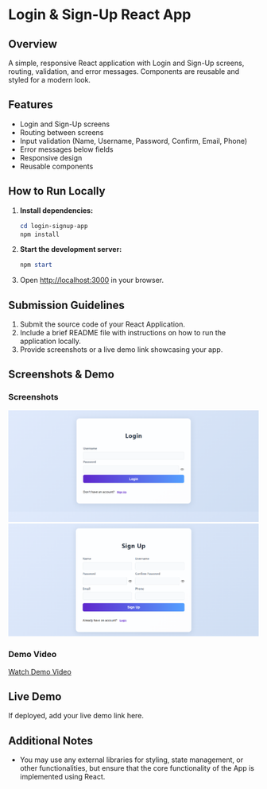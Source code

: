 
# Login & Sign-Up React App

## Overview
A simple, responsive React application with Login and Sign-Up screens, routing, validation, and error messages. Components are reusable and styled for a modern look.

## Features
- Login and Sign-Up screens
- Routing between screens
- Input validation (Name, Username, Password, Confirm, Email, Phone)
- Error messages below fields
- Responsive design
- Reusable components

## How to Run Locally
1. **Install dependencies:**
	```powershell
	cd login-signup-app
	npm install
	```
2. **Start the development server:**
	```powershell
	npm start
	```
3. Open [http://localhost:3000](http://localhost:3000) in your browser.

## Submission Guidelines
1. Submit the source code of your React Application.
2. Include a brief README file with instructions on how to run the application locally.
3. Provide screenshots or a live demo link showcasing your app.


## Screenshots & Demo

### Screenshots
![Login Screen](./screenshots/login.png)
![Sign-Up Screen](./screenshots/signup.png)

### Demo Video
[Watch Demo Video](./screenshots/demo.mp4)

## Live Demo
If deployed, add your live demo link here.

## Additional Notes
- You may use any external libraries for styling, state management, or other functionalities, but ensure that the core functionality of the App is implemented using React.
